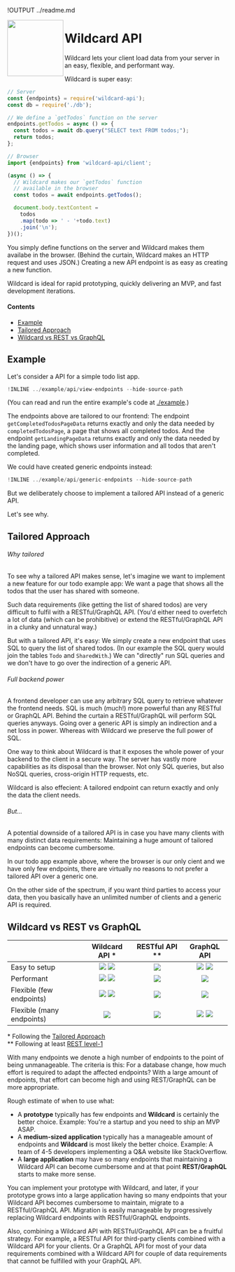 !OUTPUT ../readme.md

[<img src="https://github.com/reframejs/reframe/raw/master/helpers/wildcard-api/docs/images/logo.svg?sanitize=true" align="left" width="128" height="128">](https://github.com/reframejs/reframe)

# Wildcard API

Wildcard lets your client load data from your server in an easy, flexible, and performant way.

Wildcard is super easy:

~~~js
// Server
const {endpoints} = require('wildcard-api');
const db = require('./db');

// We define a `getTodos` function on the server
endpoints.getTodos = async () => {
  const todos = await db.query("SELECT text FROM todos;");
  return todos;
};

// Browser
import {endpoints} from 'wildcard-api/client';

(async () => {
  // Wildcard makes our `getTodos` function
  // available in the browser
  const todos = await endpoints.getTodos();

  document.body.textContent =
    todos
    .map(todo => ' - '+todo.text)
    .join('\n');
})();
~~~

You simply define functions on the server and Wildcard makes them availabe in the browser.
(Behind the curtain, Wildcard makes an HTTP request and uses JSON.)
Creating a new API endpoint is as easy as creating a new function.

Wildcard is ideal for rapid prototyping, quickly delivering an MVP, and fast development iterations.

#### Contents

 - [Example](#example)
 - [Tailored Approach](#tailored-approach)
 - [Wildcard vs REST vs GraphQL](#wildcard-vs-rest-vs-graphql)


## Example

Let's consider a API for a simple todo list app.

~~~js
!INLINE ../example/api/view-endpoints --hide-source-path
~~~

(You can read and run the entire example's code at [./example](/example/).)

The endpoints above are tailored to our frontend:
The endpoint `getCompletedTodosPageData` returns exactly and only the data needed by `completedTodosPage`,
a page that shows all completed todos.
And the endpoint `getLandingPageData` returns exactly and only the data needed by the landing page,
which shows user information and all todos that aren't completed.

We could have created generic endpoints instead:

~~~js
!INLINE ../example/api/generic-endpoints --hide-source-path
~~~

But we deliberately choose to implement a tailored API instead of a generic API.

Let's see why.

## Tailored Approach

###### Why tailored

To see why a tailored API makes sense,
let's imagine we want to implement a new feature for our todo example app:
We want a page that shows all the todos that the user has shared with someone.

Such data requirements (like getting the list of shared todos)
are very difficult to fulfil with a RESTful/GraphQL API.
(You'd either need to overfetch a lot of data (which can be prohibitive)
or extend the RESTful/GraphQL API in a clunky and unnatural way.)

But with a tailored API, it's easy:
We simply create a new endpoint that uses SQL to query the list of shared todos.
(In our example the SQL query would join the tables `Todo` and `SharedWith`.)
We can "directly" run SQL queries and we don't have to go over the indirection of a generic API.

###### Full backend power

A frontend developer can use any arbitrary SQL query to retrieve whatever the frontend needs.
SQL is much (much!) more powerful than any RESTful or GraphQL API.
Behind the curtain a RESTful/GraphQL will perform SQL queries anyways.
Going over a generic API is simply an indirection and a net loss in power.
Whereas with Wildcard we preserve the full power of SQL.

One way to think about Wildcard is that it exposes the whole power of your backend to the client in a secure way.
The server has vastly more capabilities as its disposal than the browser.
Not only SQL queries,
but also NoSQL queries,
cross-origin HTTP requests,
etc.

Wildcard is also effecient:
A tailored endpoint can return exactly and only the data the client needs.

###### But...

A potential downside of a tailored API
is in case you have many clients with many distinct data requirements:
Maintaining a huge amount of tailored endpoints can become cumbersome.

In our todo app example above,
where the browser is our only cient and we have only few endpoints,
there are virtually no reasons to not prefer a tailored API over a generic one.

On the other side of the spectrum,
if you want third parties to access your data,
then you basically have an unlimited number of clients
and a generic API is required.

## Wildcard vs REST vs GraphQL

|                           | Wildcard API \*  | RESTful API \*\* | GraphQL API |
| ------------------------- | :--------------: | :--------------: | :---------: |
| Easy to setup             | <img src='https://github.com/reframejs/reframe/raw/master/helpers/wildcard-api/docs/images/plus.svg?sanitize=true'/> <img src='https://github.com/reframejs/reframe/raw/master/helpers/wildcard-api/docs/images/plus.svg?sanitize=true'/> | <img src='https://github.com/reframejs/reframe/raw/master/helpers/wildcard-api/docs/images/minus.svg?sanitize=true'/> | <img src='https://github.com/reframejs/reframe/raw/master/helpers/wildcard-api/docs/images/minus.svg?sanitize=true'/> <img src='https://github.com/reframejs/reframe/raw/master/helpers/wildcard-api/docs/images/minus.svg?sanitize=true'/> |
| Performant                | <img src='https://github.com/reframejs/reframe/raw/master/helpers/wildcard-api/docs/images/plus.svg?sanitize=true'/> <img src='https://github.com/reframejs/reframe/raw/master/helpers/wildcard-api/docs/images/plus.svg?sanitize=true'/> | <img src='https://github.com/reframejs/reframe/raw/master/helpers/wildcard-api/docs/images/minus.svg?sanitize=true'/> | <img src='https://github.com/reframejs/reframe/raw/master/helpers/wildcard-api/docs/images/plus.svg?sanitize=true'/> |
| Flexible (few endpoints)  | <img src='https://github.com/reframejs/reframe/raw/master/helpers/wildcard-api/docs/images/plus.svg?sanitize=true'/> <img src='https://github.com/reframejs/reframe/raw/master/helpers/wildcard-api/docs/images/plus.svg?sanitize=true'/> | <img src='https://github.com/reframejs/reframe/raw/master/helpers/wildcard-api/docs/images/minus.svg?sanitize=true'/> | <img src='https://github.com/reframejs/reframe/raw/master/helpers/wildcard-api/docs/images/plus.svg?sanitize=true'/> |
| Flexible (many endpoints) | <img src='https://github.com/reframejs/reframe/raw/master/helpers/wildcard-api/docs/images/minus.svg?sanitize=true'/> | <img src='https://github.com/reframejs/reframe/raw/master/helpers/wildcard-api/docs/images/plus.svg?sanitize=true'/> | <img src='https://github.com/reframejs/reframe/raw/master/helpers/wildcard-api/docs/images/plus.svg?sanitize=true'/> <img src='https://github.com/reframejs/reframe/raw/master/helpers/wildcard-api/docs/images/plus.svg?sanitize=true'/> |

\* Following the [Tailored Approach](#tailored-approach)
<br/>
\*\* Following at least [REST level-1](https://martinfowler.com/articles/richardsonMaturityModel.html#level1)

With many endpoints we denote a high number of endpoints
to the point of being unmanageable.
The criteria is this:
For a database change, how much effort is required to adapt the affected endpoints?
With a large amount of endpoints,
that effort can become high and using REST/GraphQL can be more appropriate.

Rough estimate of when to use what:
- A **prototype** typically has few endpoints and
  **Wildcard** is certainly the better choice.
  Example: You're a startup and you need to ship an MVP ASAP.
- A **medium-sized application** typically has a manageable amount of endpoints and
  **Wildcard** is most likely the better choice.
  Example: A team of 4-5 developers implementing a Q&A website like StackOverflow.
- A **large application** may have so many endpoints that maintaining a Wildcard API can become cumbersome and
  at that point **REST/GraphQL** starts to make more sense.

You can implement your prototype with Wildcard,
and later,
if your prototype grows into a large application having so many endpoints that your Wildcard API becomes cumbersome to maintain,
migrate to a RESTful/GraphQL API.
Migration is easily manageable by progressively replacing Wildcard endpoints with RESTful/GraphQL endpoints.

Also, combining a Wildcard API with RESTful/GraphQL API can be a fruitful strategy.
For example, a RESTful API for third-party clients combined with a Wildcard API for your clients.
Or a GraphQL API for most of your data requirements combined with a Wildcard API
for couple of data requirements that cannot be fulfilled with your GraphQL API.
